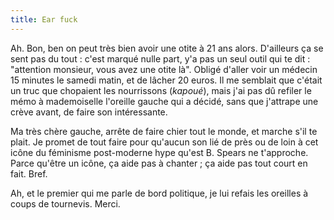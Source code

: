 ```yaml
---
title: Ear fuck
---
```


Ah. Bon, ben on peut très bien avoir une otite à 21 ans alors. D'ailleurs ça
se sent pas du tout : c'est marqué nulle part, y'a pas un seul outil qui te
dit : "attention monsieur, vous avez une otite là". Obligé d'aller voir un
médecin 15 minutes le samedi matin, et de lâcher 20 euros. Il me semblait que
c'était un truc que chopaient les nourrissons (*kapoué*), mais j'ai pas dû
refiler le mémo à mademoiselle l'oreille gauche qui a décidé, sans que
j'attrape une crève avant, de faire son intéressante.

Ma très chère gauche, arrête de faire chier tout le monde, et marche s'il te
plait. Je promet de tout faire pour qu'aucun son lié de près ou de loin à cet
icône du féminisme post-moderne hype qu'est B. Spears ne t'approche. Parce
qu'être un icône, ça aide pas à chanter ; ça aide pas tout court en fait.
Bref.

Ah, et le premier qui me parle de bord politique, je lui refais les oreilles à
coups de tournevis. Merci.

